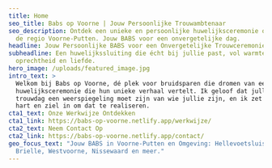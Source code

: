 ```yaml
---
title: Home
seo_title: Babs op Voorne | Jouw Persoonlijke Trouwambtenaar
seo_description: Ontdek een unieke en persoonlijke huwelijksceremonie op maat in
  de regio Voorne-Putten. Jouw BABS voor een onvergetelijke dag.
headline: Jouw Persoonlijke BABS voor een Onvergetelijke Trouwceremonie op Voorne-Putten
subheadline: Een huwelijkssluiting die écht bij jullie past, vol warmte,
  oprechtheid en liefde.
hero_image: /uploads/featured_image.jpg
intro_text: >
  Welkom bij Babs op Voorne, dé plek voor bruidsparen die dromen van een
  huwelijksceremonie die hun unieke verhaal vertelt. Ik geloof dat jullie
  trouwdag een weerspiegeling moet zijn van wie jullie zijn, en ik zet me met
  hart en ziel in om dat te realiseren.
cta1_text: Onze Werkwijze Ontdekken
cta1_link: https://babs-op-voorne.netlify.app/werkwijze/
cta2_text: Neem Contact Op
cta2_link: https://babs-op-voorne.netlify.app/contact/
geo_focus_text: "Jouw BABS in Voorne-Putten en Omgeving: Hellevoetsluis,
  Brielle, Westvoorne, Nissewaard en meer."
---
```


